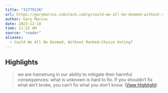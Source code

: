 ```yaml
---
title: "31779136"
url: https://garymarcus.substack.com/p/could-we-all-be-doomed-without-ranked
author: Gary Marcus
date: 2023-12-10
time: 11:22 AM
source: "reader"
aliases:
  - Could We All Be Doomed, Without Ranked-Choice Voting?
---
```

## Highlights
> we are hamstrung in our ability to mitigate their harmful consequences: what is unknown is hard to fix. If you shouldn’t fix what ain’t broke, you can’t fix what you don’t know. ([View Highlight](https://read.readwise.io/read/01h9940m1g3p9dwtp30jeamvsp))